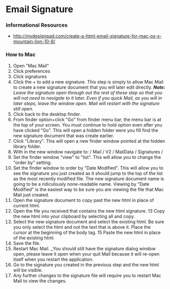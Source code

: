 Email Signature
====================

### Informational Resources

- http://mydesignpad.com/create-a-html-email-signature-for-mac-os-x-mountain-lion-10-8/

### How to Mac
1. Open "Mac Mail"
2. Click preferences
3. Click signatures
4. Click the + to add a new signature. This step is simply to allow Mac Mail to create a new signature document that you will later edit directly. _**Note:** Leave the signature open through out the rest of these step so that you will not need to navigate to it later. Even if you quick Mail, as you will in later steps, leave the window open. Mail will restart with the signature still open._
5. Click back to the desktop finder.
6. From finder option+click "Go" from finder menu bar, the menu bar is at the top of your screen. You must continue to hold option even after you have clicked "Go". This will open a hidden folder were you fill find the new signature document that was create earlier.
7. Click "Library". This will open a new finder window pointed at the hidden library folder.
8. With in the new window navigate to: / Mail / V2 / MailData / Signatures /
9. Set the finder window "view" to "list". This will allow you to change the "order by" setting.
10. Set the finder window to order by "Date Modified". This will allow you to see the signature you just created as it should jump to the top of the list as the most recently modified file. The new signature document name is going to be a ridiculously none-readable name. Viewing by "Date Modified" is the easiest way to be sure you are viewing the file that Mac Mail just created.
11. Open the signature document to copy past the new html in place of current html. 
12. Open the file you received that contains the new html signature.
13 Copy the new html into your clipboard by selecting all and copy.
14. Select the new signature document and select the existing html. Be sure you only select the html and not the text that is above it. Place the cursor at the beginning of the body tag.
15 Paste the new html in place of the existing html.
16. Save the file.
17. Restart Mac Mail. _You should still have the signature dialog window open, please leave it open when your quit Mail because it will re-open itself when you restart the application.
18. Go to the signature you created in the previous step and the new html will be visible.
19. Any further changes to the signature file will require you to restart Mac Mail to view the changes.